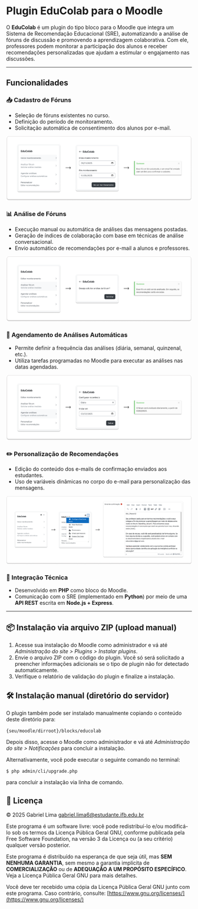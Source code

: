 # Plugin EduColab para o Moodle #

O **EduColab** é um plugin do tipo bloco para o Moodle que integra um Sistema de Recomendação Educacional (SRE), automatizando a análise de fóruns de discussão e promovendo a aprendizagem colaborativa. Com ele, professores podem monitorar a participação dos alunos e receber recomendações personalizadas que ajudam a estimular o engajamento nas discussões.

---

## Funcionalidades

### 📥 Cadastro de Fóruns
- Seleção de fóruns existentes no curso.
- Definição do período de monitoramento.
- Solicitação automática de consentimento dos alunos por e-mail.

![Tela de cadastro do fórum](./assets/images/plugin_3.png)

### 📊 Análise de Fóruns
- Execução manual ou automática de análises das mensagens postadas.
- Geração de índices de colaboração com base em técnicas de análise conversacional.
- Envio automático de recomendações por e-mail a alunos e professores.

![Tela de análise do fórum](./assets/images/plugin_4.png)

### 🔁 Agendamento de Análises Automáticas
- Permite definir a frequência das análises (diária, semanal, quinzenal, etc.).
- Utiliza tarefas programadas no Moodle para executar as análises nas datas agendadas.

![Tela de agendamento de análises](./assets/images/plugin_5.png)

### ✏️ Personalização de Recomendações
- Edição do conteúdo dos e-mails de confirmação enviados aos estudantes.
- Uso de variáveis dinâmicas no corpo do e-mail para personalização das mensagens.

![Tela de personalização de recomendações](./assets/images/plugin_6.png)

### 🔧 Integração Técnica
- Desenvolvido em **PHP** como bloco do Moodle.
- Comunicação com o SRE (implementado em **Python**) por meio de uma **API REST** escrita em **Node.js + Express**.

---

## 📦 Instalação via arquivo ZIP (upload manual)

1. Acesse sua instalação do Moodle como administrador e vá até _Administração do site > Plugins > Instalar plugins_.
2. Envie o arquivo ZIP com o código do plugin. Você só será solicitado a preencher informações adicionais se o tipo de plugin não for detectado automaticamente.
3. Verifique o relatório de validação do plugin e finalize a instalação.

## 🛠️ Instalação manual (diretório do servidor)

O plugin também pode ser instalado manualmente copiando o conteúdo deste diretório para:

    {seu/moodle/dirroot}/blocks/educolab

Depois disso, acesse o Moodle como administrador e vá até _Administração do site > Notificações_ para concluir a instalação.

Alternativamente, você pode executar o seguinte comando no terminal:

    $ php admin/cli/upgrade.php

para concluir a instalação via linha de comando.

## 📄 Licença

© 2025 Gabriel Lima <gabriel.lima6@estudante.ifb.edu.br>

Este programa é um software livre: você pode redistribuí-lo e/ou modificá-lo sob os termos da Licença Pública Geral GNU, conforme publicada pela Free Software Foundation, na versão 3 da Licença ou (a seu critério) qualquer versão posterior.

Este programa é distribuído na esperança de que seja útil, mas **SEM NENHUMA GARANTIA**, sem mesmo a garantia implícita de **COMERCIALIZAÇÃO** ou de **ADEQUAÇÃO A UM PROPÓSITO ESPECÍFICO**. Veja a Licença Pública Geral GNU para mais detalhes.

Você deve ter recebido uma cópia da Licença Pública Geral GNU junto com este programa. Caso contrário, consulte: [https://www.gnu.org/licenses/](https://www.gnu.org/licenses/)
